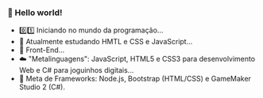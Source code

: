 ### 🖖 Hello world!

- 0️⃣1️⃣ Iniciando no mundo da programação...
- 🧠 Atualmente estudando HMTL e CSS e JavaScript...
- 🔋 Front-End...
- ☁️ "Metalinguagens": JavaScript, HTML5 e CSS3 para desenvolvimento Web e C# para joguinhos digitais...
- 🔧 Meta de Frameworks: Node.js, Bootstrap (HTML/CSS) e GameMaker Studio 2 (C#).
